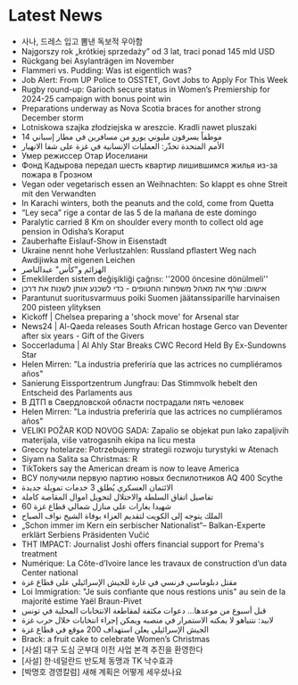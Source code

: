 # Latest News
-  사나, 드레스 입고 뽐낸 독보적 우아함
-  Najgorszy rok „krótkiej sprzedaży” od 3 lat, traci ponad 145 mld USD
-  Rückgang bei Asylanträgen im November
-  Flammeri vs. Pudding: Was ist eigentlich was?
-  Job Alert: From UP Police to OSSTET, Govt Jobs to Apply For This Week
-  Rugby round-up: Garioch secure status in Women’s Premiership for 2024-25 campaign with bonus point win
-  Preparations underway as Nova Scotia braces for another strong December storm
-  Lotniskowa szajka złodziejska w areszcie. Kradli nawet pluszaki
-  14 موظفاً يسرقون مليوني يورو من مسافرين في مطار إسباني
-  الأمم المتحدة تحذّر: العمليات الإنسانية في غزة على شفا الانهيار
-  Умер режиссер Отар Иоселиани
-  Фонд Кадырова передал шесть квартир лишившимся жилья из-за пожара в Грозном
-  Vegan oder vegetarisch essen an Weihnachten: So klappt es ohne Streit mit den Verwandten
-  In Karachi winters, both the peanuts and the cold, come from Quetta
-  “Ley seca” rige a contar de las 5 de la mañana de este domingo
-  Paralytic carried 8 Km on shoulder every month to collect old age pension in Odisha’s Koraput
-  Zauberhafte Eislauf-Show in Eisenstadt
-  Ukraine nennt hohe Verlustzahlen: Russland pflastert Weg nach Awdijiwka mit eigenen Leichen
-  الهزائم و"كأس" عبدالناصر
-  Emeklilerden sistem değişikliği çağrısı: ''2000 öncesine dönülmeli''
-  אישום: שרף את מאהל משפחות החטופים - כדי לשכנע אותן לשנות את דרכן
-  Parantunut suoritusvarmuus poiki Suomen jäätanssiparille harvinaisen 200 pisteen ylityksen
-  Kickoff | Chelsea preparing a 'shock move' for Arsenal star
-  News24 | Al-Qaeda releases South African hostage Gerco van Deventer after six years - Gift of the Givers
-  Soccerladuma | Al Ahly Star Breaks CWC Record Held By Ex-Sundowns Star
-  Helen Mirren: "La industria preferiría que las actrices no cumpliéramos años"
-  Sanierung Eissportzentrum Jungfrau: Das Stimmvolk hebelt den Entscheid des Parlaments aus
-  В ДТП в Свердловской области пострадали пять человек
-  Helen Mirren: "La industria preferiría que las actrices no cumpliéramos años"
-  VELIKI POŽAR KOD NOVOG SADA: Zapalio se objekat pun lako zapaljivih materijala, više vatrogasnih ekipa na licu mesta
-  Greccy hotelarze: Potrzebujemy strategii rozwoju turystyki w Atenach
-  Siyam na Salita sa Christmas: R
-  TikTokers say the American dream is now to leave America
-  ВСУ получили первую партию новых беспилотников AQ 400 Scythe
-  الائتمان العسكري يُطلق 3 خدمات تمويلة جديدة
-  تفاصيل اتفاق السلطة والاحتلال لتحويل اموال المقاصة كاملة
-  60 شهيدا بغارات على منازل شمالي قطاع غزة
-  الملك يتوجه إلى الكويت لتقديم العزاء بوفاة الشيخ نواف الصباح
-  „Schon immer im Kern ein serbischer Nationalist“– Balkan-Experte erklärt Serbiens Präsidenten Vučić
-  THT IMPACT: Journalist Joshi offers financial support for Prema&#039;s treatment
-  Numérique: La Côte-d’Ivoire lance les travaux de construction d’un data Center national
-  مقتل دبلوماسي فرنسي في غارة للجيش الإسرائيلي على قطاع غزة
-  Loi Immigration: "Je suis confiante que nous restions unis" au sein de la majorité estime Yaël Braun-Pivet
-  قبل أسبوع من موعدها... دعوات مكثفة لمقاطعة الانتخابات المحلية في تونس
-  لابيد: نتنياهو لا يمكنه الاستمرار في منصبه ويمكن إجراء انتخابات خلال حرب غزة
-  الجيش الإسرائيلي يعلن استهداف 200 موقع في قطاع غزة
-  Brack: a fruit cake to celebrate Women’s Christmas
-  [사설] 대구 도심 군부대 이전 사업 본격 추진을 환영한다
-  [사설] 한·네덜란드 반도체 동맹과 TK 낙수효과
-  [박명호 경영칼럼] 새해 계획은 어떻게 세우셨나요
